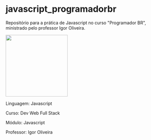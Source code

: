 # javascript_programadorbr
 Repositório para a prática de Javascript no curso "Programador BR", ministrado pelo professor Igor Oliveira.
 
 <img src="https://programadorbr.com/static/media/logo.7fe897a1.svg" width="200" style="max-width: 100%;">

Linguagem: Javascript

Curso: Dev Web Full Stack

Módulo: Javascript

Professor: Igor Oliveira


